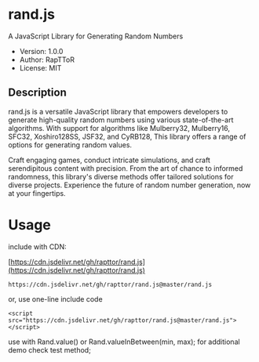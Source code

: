 # rand.js 
 
A JavaScript Library for Generating Random Numbers
- Version: 1.0.0
- Author: RapTToR
- License: MIT
  
## Description
  
  rand.js is a versatile JavaScript library that empowers developers 
  to generate high-quality random numbers using various state-of-the-art algorithms. 
  With support for algorithms like Mulberry32, Mulberry16, SFC32, Xoshiro128SS, JSF32, and CyRB128, 
  This library offers a range of options for generating random values. 
  
  Craft engaging games, conduct intricate simulations, and craft serendipitous 
  content with precision. From the art of chance to informed randomness, 
  this library's diverse methods offer tailored solutions for diverse projects. 
  Experience the future of random number generation, now at your fingertips.
  
# Usage
  
include with CDN: 

[https://cdn.jsdelivr.net/gh/rapttor/rand.js](https://cdn.jsdelivr.net/gh/rapttor/rand.js)


    https://cdn.jsdelivr.net/gh/rapttor/rand.js@master/rand.js

or, use one-line include code

    <script src="https://cdn.jsdelivr.net/gh/rapttor/rand.js@master/rand.js"></script>
  
use with Rand.value() or Rand.valueInBetween(min, max);
for additional demo check test method;